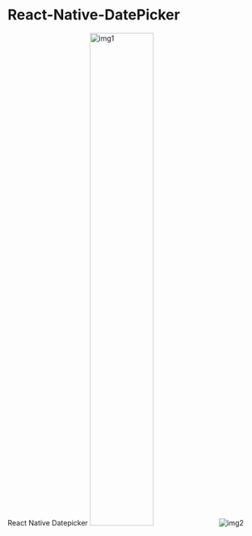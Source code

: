# React-Native-DatePicker
React Native Datepicker
<img src="https://user-images.githubusercontent.com/69495468/142850766-da9ca429-ecc2-45fb-9059-e952d8d2fbf6.png" alt="img1" width="50%">
<img src="https://user-images.githubusercontent.com/69495468/142850778-2ad8bfdf-b67f-469f-9d69-d88d1316ea95.png" alt="img2">

